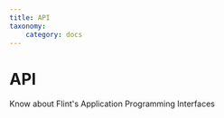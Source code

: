```yaml
---
title: API
taxonomy:
    category: docs
---
```




# API

Know about Flint's Application Programming Interfaces
